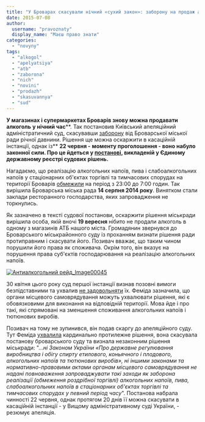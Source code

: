 ```yaml
---
title: "У Броварах скасували нічний «сухий закон»: заборону на продаж алкоголю відмінив суд"
date: 2015-07-08
author: 
  username: "pravoznaty"
  display_name: "Маєш право знати"
categories: 
  - "novyny"
tags: 
  - "alkogol"
  - "apelyatsiya"
  - "atb"
  - "zaborona"
  - "nich"
  - "novini"
  - "prodazh"
  - "skasuvannya"
  - "sud"
---
```


**У магазинах і супермаркетах Броварів знову можна продавати алкоголь** **у нічний час****. Так постановив Київський апеляційний адміністратичний суд, скасувавши [заборону](https://mpz.brovary.org/nichniy-suhiy-zakon-u-brovarah-komu-vlada-zaboronila-torguvati-spirtnim/) від Броварської міської ради річної давнини. Рішення ще можна оскаржити в касаційній інстанції, однак із** **22 червня -** **моменту проголошення - воно набуло законної сили. Про це йдеться у [постанові](https://www.reyestr.court.gov.ua/Review/45550071), викладеній у Єдиному державному реєстрі судових рішень.**

Нагадаємо, що реалізацію алкогольних напоїв, пива і слабоалкогольних напоїв у стаціонарних об'єктах торгівлі та тимчасових спорудах на території Броварів [обмежили](https://docs.brovary.org/p13072/14.08.2014/1285-46-06) на період з 23:00 до 7:00 годин. Так вирішила Броварська міська рада **14 серпня 2014 року**. Винятком стали заклади ресторанного господарства, яких запровадження не торкнулись.

Як зазначено в тексті судової постанови, оскаржити рішення міськради вирішила особа, якій вночі **19 вересня** нібито не продали алкоголь в одному з магазинів АТБ нашого міста. Громадянин звернувся до Броварського міськрайонного суду із проханням визнати рішення ради протиправним і скасувати його. Позивач вважає, що таким чином порушили його права як споживача. Окрім того, він вказує на порушення права суб'єктів господарювання на реалізацію алкогольних напоїв.

[![Антиалкогольний рейд_Image00045](https://mpz.brovary.org/wp-content/uploads/2015/06/Antyalkogolnyj-rejd_Image00045.jpg)](https://mpz.brovary.org/wp-content/uploads/2015/06/Antyalkogolnyj-rejd_Image00045.jpg)

30 квітня цього року суд першої інстанції визнав позовні вимоги безпідставними та ухвалив [не задовольняти](https://www.reyestr.court.gov.ua/Review/43924734) їх. Феміда зазначила, що органи місцевого самоврядування можуть ухвалювати рішення, які є обовязковими для виконання на відповідній території. Мова йде і про такі, які спрямовані на зменшення споживання алкогольних напоїв і тютюнових виробів.

Позивач на тому не зупинився, він подав скаргу до апеляційного суду. Тут Феміда [ухвалила](https://www.reyestr.court.gov.ua/Review/45550071) кардинально протилежне рішення, вона скасувала постанову броварського суду та визнала незаконним рішення міськради: "..._ні Законом України «Про державне регулювання виробництва і обігу спирту етилового, коньячного і плодового, алкогольних напоїв та тютюнових виробів», ні іншими законами та нормативно-правовими актами органам місцевого самоврядування не надані повноваження запроваджувати такі заходи як заборона реалізації (обмеження роздрібної торгівлі) алкогольних напоїв, пива, слабоалкогольних напоїв в стаціонарних об'єктах торгівлі та тимчасових спорудах у певний період часу_". Постанова набрала чинності 22 червня, однак протягом 20 днів її можна скасувати в касаційній інстанції - у Вищому адміністративному суді України, - резюмує апеляція.
